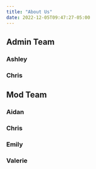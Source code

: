 ```yaml
---
title: "About Us"
date: 2022-12-05T09:47:27-05:00
---
```

## Admin Team

### Ashley 

### Chris

## Mod Team

### Aidan

### Chris

### Emily

### Valerie










